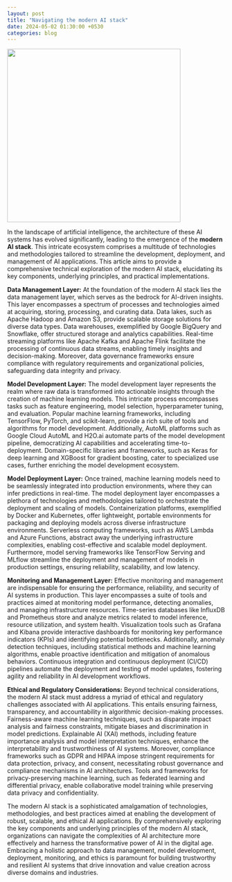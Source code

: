 ```yaml
---
layout: post
title: "Navigating the modern AI stack"
date: 2024-05-02 01:30:00 +0530
categories: blog
---
```

<img src="https://i.postimg.cc/vHq59xKX/AI-Tech-Stack-Components-Their-Relevance.webp" width="400">

In the landscape of artificial intelligence, the architecture of these AI systems has evolved significantly, leading to the emergence of the **modern AI stack**. This intricate ecosystem comprises a multitude of technologies and methodologies tailored to streamline the development, deployment, and management of AI applications. This article aims to provide a comprehensive technical exploration of the modern AI stack, elucidating its key components, underlying principles, and practical implementations.

**Data Management Layer:**
At the foundation of the modern AI stack lies the data management layer, which serves as the bedrock for AI-driven insights. This layer encompasses a spectrum of processes and technologies aimed at acquiring, storing, processing, and curating data. Data lakes, such as Apache Hadoop and Amazon S3, provide scalable storage solutions for diverse data types. Data warehouses, exemplified by Google BigQuery and Snowflake, offer structured storage and analytics capabilities. Real-time streaming platforms like Apache Kafka and Apache Flink facilitate the processing of continuous data streams, enabling timely insights and decision-making. Moreover, data governance frameworks ensure compliance with regulatory requirements and organizational policies, safeguarding data integrity and privacy.

**Model Development Layer:**
The model development layer represents the realm where raw data is transformed into actionable insights through the creation of machine learning models. This intricate process encompasses tasks such as feature engineering, model selection, hyperparameter tuning, and evaluation. Popular machine learning frameworks, including TensorFlow, PyTorch, and scikit-learn, provide a rich suite of tools and algorithms for model development. Additionally, AutoML platforms such as Google Cloud AutoML and H2O.ai automate parts of the model development pipeline, democratizing AI capabilities and accelerating time-to-deployment. Domain-specific libraries and frameworks, such as Keras for deep learning and XGBoost for gradient boosting, cater to specialized use cases, further enriching the model development ecosystem.

**Model Deployment Layer:**
Once trained, machine learning models need to be seamlessly integrated into production environments, where they can infer predictions in real-time. The model deployment layer encompasses a plethora of technologies and methodologies tailored to orchestrate the deployment and scaling of models. Containerization platforms, exemplified by Docker and Kubernetes, offer lightweight, portable environments for packaging and deploying models across diverse infrastructure environments. Serverless computing frameworks, such as AWS Lambda and Azure Functions, abstract away the underlying infrastructure complexities, enabling cost-effective and scalable model deployment. Furthermore, model serving frameworks like TensorFlow Serving and MLflow streamline the deployment and management of models in production settings, ensuring reliability, scalability, and low latency.

**Monitoring and Management Layer:**
Effective monitoring and management are indispensable for ensuring the performance, reliability, and security of AI systems in production. This layer encompasses a suite of tools and practices aimed at monitoring model performance, detecting anomalies, and managing infrastructure resources. Time-series databases like InfluxDB and Prometheus store and analyze metrics related to model inference, resource utilization, and system health. Visualization tools such as Grafana and Kibana provide interactive dashboards for monitoring key performance indicators (KPIs) and identifying potential bottlenecks. Additionally, anomaly detection techniques, including statistical methods and machine learning algorithms, enable proactive identification and mitigation of anomalous behaviors. Continuous integration and continuous deployment (CI/CD) pipelines automate the deployment and testing of model updates, fostering agility and reliability in AI development workflows.

**Ethical and Regulatory Considerations:**
Beyond technical considerations, the modern AI stack must address a myriad of ethical and regulatory challenges associated with AI applications. This entails ensuring fairness, transparency, and accountability in algorithmic decision-making processes. Fairness-aware machine learning techniques, such as disparate impact analysis and fairness constraints, mitigate biases and discrimination in model predictions. Explainable AI (XAI) methods, including feature importance analysis and model interpretation techniques, enhance the interpretability and trustworthiness of AI systems. Moreover, compliance frameworks such as GDPR and HIPAA impose stringent requirements for data protection, privacy, and consent, necessitating robust governance and compliance mechanisms in AI architectures. Tools and frameworks for privacy-preserving machine learning, such as federated learning and differential privacy, enable collaborative model training while preserving data privacy and confidentiality.

The modern AI stack is a sophisticated amalgamation of technologies, methodologies, and best practices aimed at enabling the development of robust, scalable, and ethical AI applications. By comprehensively exploring the key components and underlying principles of the modern AI stack, organizations can navigate the complexities of AI architecture more effectively and harness the transformative power of AI in the digital age. Embracing a holistic approach to data management, model development, deployment, monitoring, and ethics is paramount for building trustworthy and resilient AI systems that drive innovation and value creation across diverse domains and industries.
